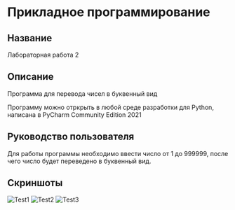 # Прикладное программирование
## Название 
Лабораторная работа 2
## Описание
Программа для перевода чисел в буквенный вид

Программу можно отркрыть в любой среде разработки для Python, написана в PyCharm Community Edition 2021
## Руководство пользователя
Для работы программы необходимо ввести число от 1 до 999999, после чего число будет переведено в буквенный вид.
## Скриншоты
![](https://i.imgur.com/fHezRqf.png "Test1")
![](https://i.imgur.com/5o1rrLw.png "Test2")
![](https://i.imgur.com/Mg0YRcW.png "Test3")
